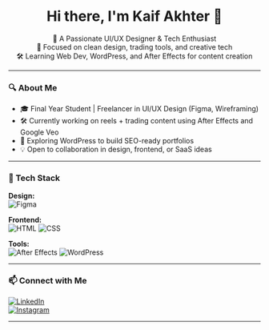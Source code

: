 <h1 align="center">Hi there, I'm Kaif Akhter 👋</h1>

<p align="center">
  🚀 A Passionate UI/UX Designer & Tech Enthusiast<br>
  🎯 Focused on clean design, trading tools, and creative tech<br>
  🛠️ Learning Web Dev, WordPress, and After Effects for content creation
</p>

---

### 🔍 About Me

- 🎓 Final Year Student | Freelancer in UI/UX Design (Figma, Wireframing)
- 🛠️ Currently working on reels + trading content using After Effects and Google Veo
- 🔗 Exploring WordPress to build SEO-ready portfolios
- 💡 Open to collaboration in design, frontend, or SaaS ideas

---

### 🧰 Tech Stack

**Design:**  
![Figma](https://img.shields.io/badge/Figma-%23F24E1E.svg?style=flat&logo=Figma&logoColor=white)

**Frontend:**  
![HTML](https://img.shields.io/badge/HTML5-%23E34F26.svg?style=flat&logo=html5&logoColor=white)
![CSS](https://img.shields.io/badge/CSS3-%231572B6.svg?style=flat&logo=css3&logoColor=white)

**Tools:**  
![After Effects](https://img.shields.io/badge/After_Effects-9999FF.svg?style=flat&logo=Adobe%20After%20Effects&logoColor=white)
![WordPress](https://img.shields.io/badge/WordPress-21759B.svg?style=flat&logo=WordPress&logoColor=white)

---

### 📫 Connect with Me

[![LinkedIn](https://img.shields.io/badge/LinkedIn-blue?logo=linkedin&style=flat-square)](https://www.linkedin.com/in/yourusername)  
[![Instagram](https://img.shields.io/badge/Instagram-E4405F?style=flat&logo=instagram&logoColor=white)](https://instagram.com/yourusername)

---
